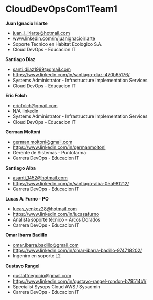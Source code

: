 # CloudDevOpsCom1Team1

**Juan Ignacio Iriarte**
* juan_i_iriarte@hotmail.com
* www.linkedin.com/in/juanignacioiriarte
* Soporte Tecnico en Habitat Ecologico S.A.
* Cloud DevOps - Educacion IT

**Santiago Diaz**
* santi.diiaz1999@gmail.com
* https://www.linkedin.com/in/santiago-diaz-470b65176/
* Systems Administrator - Infrastructure Implementation Services
* Cloud DevOps - Educacion IT

**Eric Folch**
* ericfolch@gmail.com
* N/A linkedin
* Systems Administrator - Infrastructure Implementation Services
* Cloud DevOps - Educacion IT

**German Moltoni**
* german.moltoni@gmail.com
* https://www.linkedin.com/in/germanmoltoni
* Gerente de Sistemas - Puntofarma
* Carrera DevOps - Educacion IT

**Santiago Alba**
* asanti_1452@hotmail.com
* https://www.linkedin.com/in/santiago-alba-05a981212/
* Carrera DevOps - Educacion IT

**Lucas A. Furno - PO**
* lucas_yenkoz28@hotmail.com
* https://www.linkedin.com/in/lucasafurno
* Analista soporte técnico - Arcos Dorados
* Carrera DevOps - Educacion IT

**Omar Ibarra Badillo**
* omar.ibarra.badillo@gmail.com
* https://www.linkedin.com/in/omar-ibarra-badillo-974718202/
* Ingeniro en soporte L2

**Gustavo Rangel**
* gustaffnegocio@gmail.com
* https://www.linkedin.com/in/gustavo-rangel-rondon-b79514b1/
* Specialist Sysops Cloud AWS / Sysadmin
* Carrera DevOps - Educacion IT
